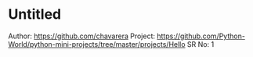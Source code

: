 # Untitled

Author: https://github.com/chavarera
Project: https://github.com/Python-World/python-mini-projects/tree/master/projects/Hello
SR No: 1